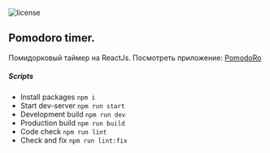 ![license](https://img.shields.io/github/license/websega/pomodoro-timer-reactjs "license")

## Pomodoro timer.
Помидорковый таймер на ReactJs.
Посмотреть приложение: [PomodoRo](https://pomodoro-3006e.web.app/)

##### Scripts
- Install packages    ```npm i```
- Start dev-server    ```npm run start```
- Development build   ```npm run dev```
- Production build    ```npm run build```
- Сode check          ```npm run lint```
- Check and fix       ```npm run lint:fix```
